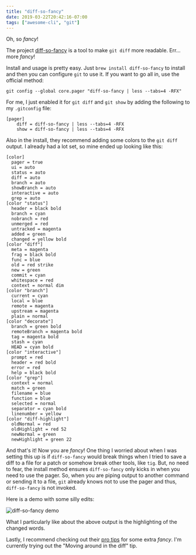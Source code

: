 ```yaml
---
title: "diff-so-fancy"
date: 2019-03-22T20:42:16-07:00
tags: ["awesome-cli", "git"]
---
```


Oh, so _fancy_!

<!--more-->

The project [diff-so-fancy](https://github.com/so-fancy/diff-so-fancy) is a tool
to make `git diff` more readable. Err... more _fancy_!

Install and usage is pretty easy.  Just `brew install diff-so-fancy` to install
and then you can configure `git` to use it.  If you want to go all in, use the
official method:

```shell
git config --global core.pager "diff-so-fancy | less --tabs=4 -RFX"
```

For me, I just enabled it for `git diff` and `git show` by adding the following
to my `.gitconfig` file:

```gitconfig
[pager]
	diff = diff-so-fancy | less --tabs=4 -RFX
	show = diff-so-fancy | less --tabs=4 -RFX
```

Also in the install, they recommend adding some colors to the `git diff` output.
I already had a lot set, so mine ended up looking like this:

```gitconfig
[color]
  pager = true
  ui = auto
  status = auto
  diff = auto
  branch = auto
  showBranch = auto
  interactive = auto
  grep = auto
[color "status"]
  header = black bold
  branch = cyan
  nobranch = red
  unmerged = red
  untracked = magenta
  added = green
  changed = yellow bold
[color "diff"]
  meta = magenta
  frag = black bold
  func = blue
  old = red strike
  new = green
  commit = cyan
  whitespace = red
  context = normal dim
[color "branch"]
  current = cyan
  local = blue
  remote = magenta
  upstream = magenta
  plain = normal
[color "decorate"]
  branch = green bold
  remoteBranch = magenta bold
  tag = magenta bold
  stash = cyan
  HEAD = cyan bold
[color "interactive"]
  prompt = red
  header = red bold
  error = red
  help = black bold
[color "grep"]
  context = normal
  match = green
  filename = blue
  function = blue
  selected = normal
  separator = cyan bold
  linenumber = yellow
[color "diff-highlight"]
  oldNormal = red
  oldHighlight = red 52
  newNormal = green
  newHighlight = green 22
```

And that's it! Now you are _fancy_!  One thing I worried about when I was setting
this up is if `diff-so-fancy` would break things when I tried to save a diff to
a file for a patch or somehow break other tools, like `tig`.  But, no need to
fear, the install method ensures `diff-so-fancy` only kicks in when you need to
use the pager.  So, when you are piping output to another command or sending it
to a file, `git` already knows not to use the pager and thus, `diff-so-fancy` is
not invoked.

Here is a demo with some silly edits:

![diff-so-fancy demo](/img/diff-so-fancy-demo.png)

What I particularly like about the above output is the highlighting of the
changed words.

Lastly, I recommend checking out their [pro
tips](https://github.com/so-fancy/diff-so-fancy/blob/master/pro-tips.md) for
some extra _fancy_. I'm currently trying out the "Moving around in the diff"
tip.
